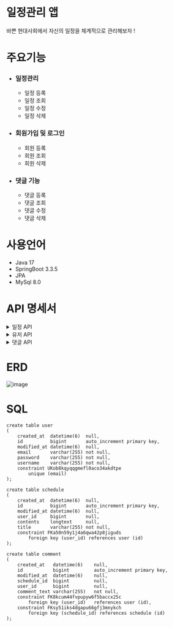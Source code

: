 # 일정관리 앱
바쁜 현대사회에서 자신의 일정을 체계적으로 관리해보자 !


# 주요기능
- ### 일정관리
  
  - 일정 등록
  - 일정 조회
  - 일정 수정
  - 일정 삭제

- ### 회원가입 및 로그인

  - 회원 등록
  - 회원 조회
  - 회원 삭제

- ### 댓글 기능

  - 댓글 등록
  - 댓글 조회
  - 댓글 수정
  - 댓글 삭제


# 사용언어 
- Java 17
- SpringBoot 3.3.5
- JPA
- MySql 8.0

# API 명세서
<details>
<summary> 일정 API </summary>

| 기능 | Method | **URL** | **request** | **response** | **상태코드** |
| --- | --- | --- | --- | --- | --- |
| 일정 등록 | POST | /api/schedules  | 요청 body | 등록 정보 | 200 OK, 400 비정상 값 |
| 전체 일정 조회 | GET | /api/schedules |  | 다건 응답 정보 | 200 OK |
| 선택 일정 조회 | GET | /api/schedules/{schedules_id} | 요청 param(id) | 단건 응답 정보 | 200 OK, 404 선택한 일정이 사라짐 |
| 일정 수정 | PATCH | /api/schedules/{schedules_id}  | 요청 param(id), 요청 body | 수정 정보 | 200 OK, 400 비정상 값, 403 비밀번호 틀림 |
| 일정 삭제 | DELETE | /api/schedules/{schedules_id}  | 요청 param(id) | 삭제 정보 | 200 OK, 403 비밀번호 틀림, 404 선택한 일정이 사라짐 |

1. 일정등록
  - 요청(request) : POST /api/schedules
  ```
{
	"userName" : "박영배",
	"title" : "제목",
	"content" : "내용"
}
  ```
  - 응답(response)
```
{
  "schedule_id" : "1",
  "title" : "제목",
  "contents" : "내용"
}
```
2. 전체 일정 조회
- 요청(request) : GET /api/schedules
- 응답(response)
```
{
  "schedules" :[ {
    "schedule_id": "1",
    "userName" : "박영배"
    "title" : "제목",
    "content" : "내용"
}, {
        "schedule_id": "2",
        "userName" : "고강혁"
        "title" : "제목",
        "content" : "내용"
    },
]
}
```
3. 선택 일정 조회
- 요청(request) : GET /api/schedules/{schedule_id}
- 응답(response)
```
{
    "schedule_id": "1",
    "title" : "일정1",
    "content" : "공부",
}
```
4. 일정 수정
- 요청(request) : PATCH /api/schedules/{schedule_id}
```
{
    "title" : "수정된 제목",
    "content" : "수정된 내용"
}
```
- 응답(response)
```
{
  "schedule_id": "2",
  "title": "수정된 제목",
  "contents": "수정된 내용"
}
```
5. 일정 삭제
- 요청(request) : DELETE /api/schedules/{schedule_id}
- 응답(response) : 200 OK

</details>

<details>
<summary> 유저 API </summary>

| 기능 | Method | **URL** | **request** | **response** | **상태코드** |
| --- | --- | --- | --- | --- | --- |
| 유저 등록 | POST | /api/users  | 요청 body | 등록 정보 | 200 OK, 400 비정상 값 |
| 전체 유저 조회 | GET | /api/users |  | 다건 응답 정보 | 200 OK |
| 선택 유저 조회 | GET | /api/users/{user_id} | 요청 param(id) | 단건 응답 정보 | 200 OK, 404 선택한 유저가 사라짐 |
| 유저 삭제 | DELETE | /api/users/{user_id}  | 요청 param(id) | 삭제 정보 | 200 OK, 404 선택한 유저가 사라짐 |

1. 유저 등록
  - 요청(request) : POST /api/users
  ```
{
    "username" : "김창배",
    "password" : "123123",
    "email" : "ABCD@gmail.com"
}
  ```
  - 응답(response)
```
{
  "user_id" : "1",
  "username" : "김창배",
  "email" : "ABCD@gmail.com"
}
```
2. 전체 일정 조회
- 요청(request) : GET /api/users
- 응답(response)
```
[
    {
        "user_id": 1,
        "username": "김창배",
        "email": "ABCD@gmail.com"
    }, {
	"user_id": 2,
        "username": "박영배",
        "email": "ABCDE@gmail.com"
    }
]
```
3. 선택 일정 조회
- 요청(request) : GET /api/users/{user_id}
- 응답(response)
```
{
    "user_id": 1,
    "username": "김창배",
    "email": "ABCD@gmail.com"
}
```
4. 일정 삭제
- 요청(request) : DELETE /api/users/{user_id}
- 응답(response) : 200 OK

</details>

<details>
<summary> 댓글 API </summary>

| 기능 | Method | **URL** | **request** | **response** | **상태코드** |
| --- | --- | --- | --- | --- | --- |
| 댓글 등록 | POST | /api/comments  | 요청 body | 등록 정보 | 200 OK, 400 비정상 값 |
| 전체 댓글 조회 | GET | /api/comments |  | 다건 응답 정보 | 200 OK |
| 선택 댓글 조회 | GET | /api/comments/{comment_id} | 요청 param(id) | 단건 응답 정보 | 200 OK, 404 선택한 댓글이 사라짐 |
| 댓글 수정 | PATCH | /api/comments/{comment_id}  | 요청 param(id), 요청 body | 수정 정보 | 200 OK, 400 비정상 값 |
| 댓글 삭제 | DELETE | /api/comments/{comments_id}  | 요청 param(id) | 삭제 정보 | 200 OK, 404 선택한 댓글이 사라짐 |

1. 유저 등록
  - 요청(request) : POST /api/comments
  ```
{
    "schedule_id" : 1,
    "commentText" : "와! 대단해요!"
}
  ```
  - 응답(response)
```
{
  "comment_id" : "1",
  "commentText" : "와! 대단해요!"
}
```
2. 전체 일정 조회
- 요청(request) : GET /api/comments
- 응답(response)
```
[
    {
 	 "comment_id" : "1",
 	 "commentText" : "와! 대단해요!"
    }, {
	"comment_id" : "2",
        "commentText" : "와! 대단해요!"
    }
]
```
3. 선택 일정 조회
- 요청(request) : GET /api/comments/{comment_id}
- 응답(response)
```
{
  "comment_id" : "1",
  "commentText" : "와! 대단해요!"
}
```
4. 일정 수정
- 요청(request) : PATCH /api/comments/{comment_id}
```
{
    "commentText" : "수정된 댓글!"
}
```
- 응답(response)
```
{
    "comment_id" : "1"
    "commentText" : "수정된 댓글!"
}
```
5. 일정 삭제
- 요청(request) : DELETE /api/comments/{comment_id}
- 응답(response) : 200 OK

</details>




# ERD


![image](https://github.com/user-attachments/assets/2afd441e-87d7-44e4-8671-80867ef63d70)




# SQL


```
create table user
(
    created_at  datetime(6)  null,
    id          bigint       auto_increment primary key,
    modified_at datetime(6)  null,
    email       varchar(255) not null,
    password    varchar(255) not null,
    username    varchar(255) not null,
    constraint UKob8kqyqqgmefl0aco34akdtpe
        unique (email)
);

create table schedule
(
    created_at  datetime(6)  null,
    id          bigint       auto_increment primary key,
    modified_at datetime(6)  null,
    user_id     bigint       null,
    contents    longtext     null,
    title       varchar(255) not null,
    constraint FKa50n59y1j4a6qwa42p8jiguds
        foreign key (user_id) references user (id)
);

create table comment
(
    created_at   datetime(6)    null,
    id           bigint         auto_increment primary key,
    modified_at  datetime(6)    null,
    schedule_id  bigint         null,
    user_id      bigint         null,
    comment_text varchar(255)   not null,
    constraint FK8kcum44fvpupyw6f5baccx25c
        foreign key (user_id)   references user (id),
    constraint FKsy51iks4dgapu66gfj3mnykch
        foreign key (schedule_id) references schedule (id)
);


```
